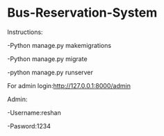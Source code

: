 # Bus-Reservation-System
Instructions:

-Python manage.py makemigrations

-Python manage.py migrate

-python manage.py runserver

For admin login:http://127.0.0.1:8000/admin

Admin:

-Username:reshan

-Pasword:1234
